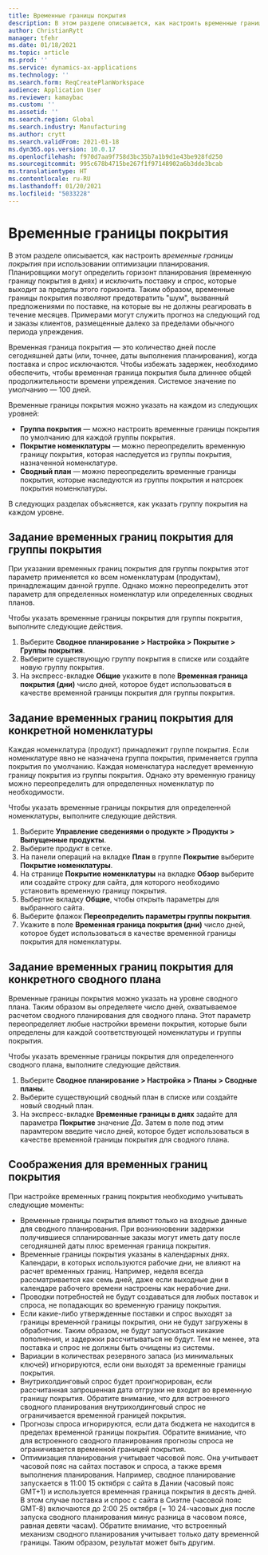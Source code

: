 ```yaml
---
title: Временные границы покрытия
description: В этом разделе описывается, как настроить временные границы покрытия при использовании оптимизации планирования. Временные границы покрытия указывают горизонт и лимит планирования.
author: ChristianRytt
manager: tfehr
ms.date: 01/18/2021
ms.topic: article
ms.prod: ''
ms.service: dynamics-ax-applications
ms.technology: ''
ms.search.form: ReqCreatePlanWorkspace
audience: Application User
ms.reviewer: kamaybac
ms.custom: ''
ms.assetid: ''
ms.search.region: Global
ms.search.industry: Manufacturing
ms.author: crytt
ms.search.validFrom: 2021-01-18
ms.dyn365.ops.version: 10.0.17
ms.openlocfilehash: f970d7aa9f758d3bc35b7a1b9d1e43be928fd250
ms.sourcegitcommit: 995c678b4715be267f1f97148902a6b3dde3bcab
ms.translationtype: HT
ms.contentlocale: ru-RU
ms.lasthandoff: 01/20/2021
ms.locfileid: "5033228"
---
```

# <a name="coverage-time-fences"></a>Временные границы покрытия

В этом разделе описывается, как настроить *временные границы покрытия* при использовании оптимизации планирования. Планировщики могут определить горизонт планирования (временную границу покрытия в днях) и исключить поставку и спрос, которые выходит за пределы этого горизонта. Таким образом, временные границы покрытия позволяют предотвратить "шум", вызванный предложениями по поставке, на которые вы не должны реагировать в течение месяцев. Примерами могут служить прогноз на следующий год и заказы клиентов, размещенные далеко за пределами обычного периода упреждения.

Временная граница покрытия — это количество дней после сегодняшней даты (или, точнее, даты выполнения планирования), когда поставка и спрос исключаются. Чтобы избежать задержек, необходимо обеспечить, чтобы временная граница покрытия была длиннее общей продолжительности времени упреждения. Системое значение по умолчанию — 100 дней.

Временные границы покрытия можно указать на каждом из следующих уровней:

- **Группа покрытия** — можно настроить временные границы покрытия по умолчанию для каждой группы покрытия.
- **Покрытие номенклатуры** — можно переопределить временную границу покрытия, которая наследуется из группы покрытия, назначенной номенклатуре.
- **Сводный план** — можно переопределить временные границы покрытия, которые наследуются из группы покрытия и натсроек покрытия номенклатуры.

В следующих разделах объясняется, как указать группу покрытия на каждом уровне.

## <a name="set-a-coverage-time-fence-for-a-coverage-group"></a>Задание временных границ покрытия для группы покрытия

При указании временных границ покрытия для группы покрытия этот параметр применяется ко всем номенклатурам (продуктам), принадлежащим данной группе. Однако можно переопределить этот параметр для определенных номенклатур или определенных сводных планов.

Чтобы указать временные границы покрытия для группы покрытия, выполните следующие действия.

1. Выберите **Сводное планирование \> Настройка \> Покрытие \> Группы покрытия**.
1. Выберите существующую группу покрытия в списке или создайте новую группу покрытия.
1. На экспресс-вкладке **Общие** укажите в поле **Временная граница покрытия (дни)** число дней, которое будет использоваться в качестве временной границы покрытия для группы покрытия.

## <a name="set-a-coverage-time-fence-for-a-specific-item"></a>Задание временных границ покрытия для конкретной номенклатуры

Каждая номенклатура (продукт) принадлежит группе покрытия. Если номенклатуре явно не назначена группа покрытия, применяется группа покрытия по умолчанию. Каждая номенклатура наследует временную границу покрытия из группы покрытия. Однако эту временную границу можно переопределить для определенных номенклатур по необходимости.

Чтобы указать временные границы покрытия для определенной номенклатуры, выполните следующие действия.

1. Выберите **Управление сведениями о продукте \> Продукты \> Выпущенные продукты**.
1. Выберите продукт в сетке.
1. На панели операций на вкладке **План** в группе **Покрытие** выберите **Покрытие номенклатуры**.
1. На странице **Покрытие номенклатуры** на вкладке **Обзор** выберите или создайте строку для сайта, для которого необходимо установить временную границу покрытия.
1. Выбертие вкладку **Общие**, чтобы открыть параметры для выбранного сайта.
1. Выберите флажок **Переопределить параметры группы покрытия**.
1. Укажите в поле **Временная граница покрытия (дни)** число дней, которое будет использоваться в качестве временной границы покрытия для номенклатуры.

## <a name="set-a-coverage-time-fence-for-a-specific-master-plan"></a>Задание временных границ покрытия для конкретного сводного плана

Временные границы покрытия можно указать на уровне сводного плана. Таким образом вы определяете число дней, охватываемое расчетом сводного планирования для сводного плана. Этот параметр переопределяет любые настройки времени покрытия, которые были определены для каждой соответствующей номенклатуры и группы покрытия.

Чтобы указать временные границы покрытия для определенного сводного плана, выполните следующие действия.

1. Выберите **Сводное планирование \> Настройка \> Планы \> Сводные планы**.
1. Выберите существующий сводный план в списке или создайте новый сводный план.
1. На экспресс-вкладке **Временные границы в днях** задайте для параметра **Покрытие** значение *Да*. Затем в поле под этим парамтером введите число дней, которое будет использоваться в качестве временной границы покрытия для сводного плана.

## <a name="considerations-for-coverage-time-fences"></a>Соображения для временных границ покрытия

При настройке временных границ покрытия необходимо учитывать следующие моменты:

- Временные границы покрытия влияют только на входные данные для сводного планирования. При возникновении задержки получившиеся спланированные заказы могут иметь дату после сегодняшней даты плюс временная граница покрытия.
- Временные границы покрытия указаны в календарных днях. Календари, в которых используются рабочие дни, не влияют на расчет временных границ. Например, неделя всегда рассматривается как семь дней, даже если выходные дни в календаре рабочего времени настроены как нерабочие дни.
- Проводки потребностей не будут создаваться для любых поставок и спроса, не попадающих во временную границу покрытия.
- Если какие-либо утвержденные поставки и спрос выходят за границы временной границы покрытия, они не будут загружены в обработчик. Таким образом, не будут запускаться никакие пополнения, и задержки рассчитываться не будут. Тем не менее, эта поставка и спрос не должны быть очищены из системы.
- Вариации в количествах резервного запаса (из минимальных ключей) игнорируются, если они выходят за временные границы покрытия.
- Внутрихолдинговый спрос будет проигнорирован, если рассчитанная запрошенная дата отгрузки не входит во временную границу покрытия. Обратите внимание, что для встроенного сводного планирования внутрихолдинговый спрос не ограничивается временной границей покрытия.
- Прогнозы спроса игнорируются, если дата бюджета не находится в пределах временной границы покрытия. Обратите внимание, что для встроенного сводного планирования прогнозы спроса не ограничивается временной границей покрытия.
- Оптимизация планирования учитывает часовой пояс. Она учитывает часовой пояс на сайтах поставок и спроса, а также время выполнения планирования. Например, сводное планирование запускается в 11:00 15 октября с сайта в Дании (часовый пояс GMT+1) и используется временная граница покрытия в десять дней. В этом случае поставка и спрос с сайта в Сиэтле (часовой пояс GMT-8) включаются до 2:00 25 октября (= 10 24-часовых дня после запуска сводного планирования минус разница в часовом поясе, равная девяти часам). Обратите внимание, что встроенный механизм сводного планирования учитывает только дату временной границы. Таким образом, результат может быть другим.
